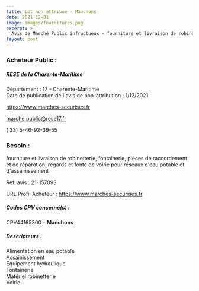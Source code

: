 ```yaml
---
title: Lot non attribué - Manchons
date: 2021-12-01
image: images/fournitures.png
excerpt: >-
  Avis de Marché Public infructueux - fourniture et livraison de robinetterie, fontainerie, pièces de raccordement et de réparation, regards et fonte de voirie pour réseaux d'eau potable et d'assainissement
layout: post
---
```


### Acheteur Public :
##### RESE de la Charente-Maritime
Département : 17 - Charente-Maritime<br/>
Date de publication de l'avis de non-attribution : 1/12/2021


https://www.marches-securises.fr

marche.public@rese17.fr

( 33) 5-46-92-39-55
### Besoin :

fourniture et livraison de robinetterie, fontainerie, pièces de raccordement et de réparation, regards et fonte de voirie pour réseaux d'eau potable et d'assainissement

Ref. avis : 21-157093

URL Profil Acheteur : https://www.marches-securises.fr

##### Codes CPV concerné(s) :
CPV44165300 - **Manchons** <br/>

##### Descripteurs :
Alimentation en eau potable <br/>
Assainissement <br/>
Equipement hydraulique <br/>
Fontainerie <br/>
Matériel robinetterie <br/>
Voirie <br/>

